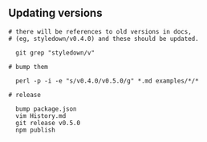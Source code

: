 Updating versions
-----------------

    # there will be references to old versions in docs,
    # (eg, styledown/v0.4.0) and these should be updated.

      git grep "styledown/v"

    # bump them

      perl -p -i -e "s/v0.4.0/v0.5.0/g" *.md examples/*/*

    # release

      bump package.json
      vim History.md
      git release v0.5.0
      npm publish
